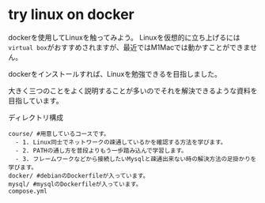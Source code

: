 # try linux on docker
dockerを使用してLinuxを触ってみよう。
Linuxを仮想的に立ち上げるには`virtual box`がおすすめされますが、最近ではM1Macでは動かすことができません。

dockerをインストールすれば、Linuxを勉強できるを目指しました。

大きく三つのことをよく説明することが多いのでそれを解決できるような資料を目指しています。

ディレクトリ構成
```
course/ #用意しているコースです。
  - 1. Linux同士でネットワークの疎通しているかを確認する方法を学びます。
  - 2. PATHの通し方を普段よりもう一歩踏み込んで学習します。
  - 3. フレームワークなどから接続したいMysqlと疎通出来ない時の解決方法の足掛かりを学びます。
docker/ #debianのDockerfileが入っています。
mysql/ #mysqlのDockerfileが入っています。
compose.yml
```
